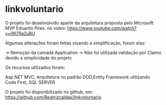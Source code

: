 # linkvoluntario

O projeto foi desenvolvido apartir da arquitetura proposta pelo Microsoft MVP Eduardo Pires.
no vídeo: https://www.youtube.com/watch?v=i9Il79a2uBU

Algumas alterações foram feitas visando a simplificação, foram elas:

-> Remoção da camada Application
-> Não foi utilizada validação por Claims devido a simplicidade do projeto

Os recursos utilizados foram:

Asp.NET MVC, Arquitetura no padrão DDD,Entity Framework utilizando Code First, SQL SERVER

O projeto foi disponibilizado no github, em: https://github.com/Beatrizcaldas/linkvoluntario
